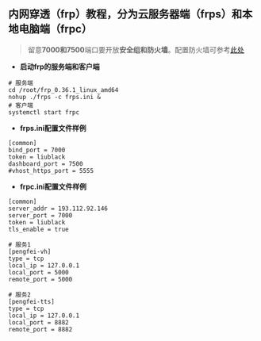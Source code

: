 ## 内网穿透（frp）教程，分为云服务器端（frps）和本地电脑端（frpc）

> 留意**7000和7500**端口要开放**安全组和防火墙**。配置防火墙可参考[此处](https://blog.yiweiding.cn/archives/%E9%98%B2%E7%81%AB%E5%A2%99firewalldiptables%E7%9A%84%E4%BD%BF%E7%94%A8)
- **启动frp的服务端和客户端**
```
# 服务端
cd /root/frp_0.36.1_linux_amd64
nohup ./frps -c frps.ini &
# 客户端
systemctl start frpc
```
- **frps.ini配置文件样例**
```
[common]
bind_port = 7000
token = liublack
dashboard_port = 7500
#vhost_https_port = 5555
```
- **frpc.ini配置文件样例**
```
[common]
server_addr = 193.112.92.146
server_port = 7000
token = liublack
tls_enable = true

# 服务1
[pengfei-vh]	
type = tcp
local_ip = 127.0.0.1
local_port = 5000
remote_port = 5000

# 服务2
[pengfei-tts]
type = tcp
local_ip = 127.0.0.1
local_port = 8882
remote_port = 8882
```
